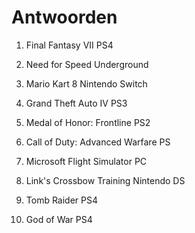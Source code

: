# Antwoorden

1. Final Fantasy VII PS4
   
2. Need for Speed Underground
   
3. Mario Kart 8 Nintendo Switch
   
4. Grand Theft Auto IV PS3
   
5. Medal of Honor: Frontline PS2
   
6. Call of Duty: Advanced Warfare PS
   
7. Microsoft Flight Simulator PC
   
8. Link's Crossbow Training Nintendo DS
   
9.  Tomb Raider PS4
    
10. God of War PS4